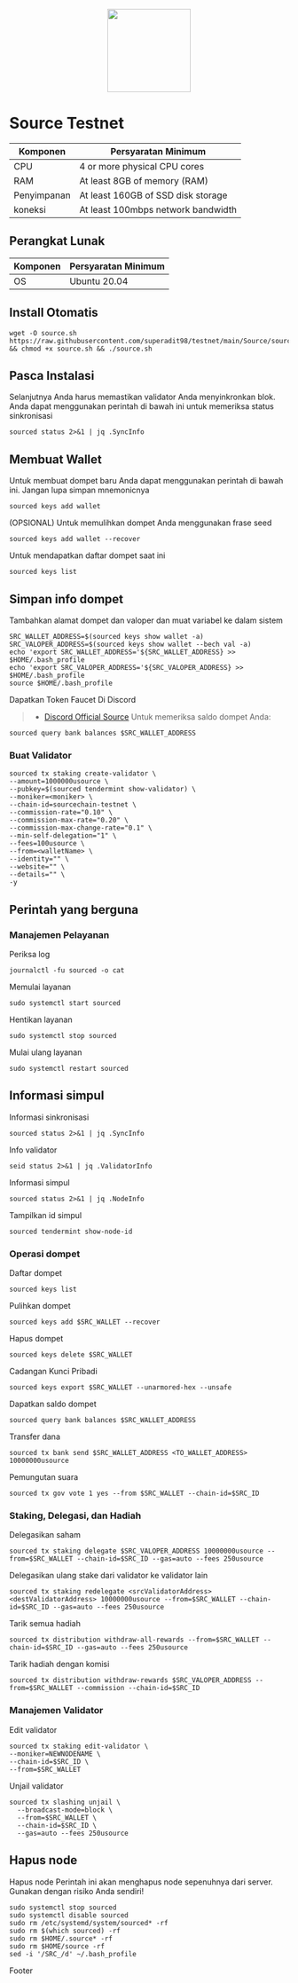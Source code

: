 

<p align="center">
  <img height="150" height="auto" src="https://user-images.githubusercontent.com/108946833/188787002-658bf009-a004-447d-979d-cf57e07b1ba1.jpg">
</p>

# Source Testnet

|  Komponen |  Persyaratan Minimum |
| ------------ | ------------ |
| CPU  | 4 or more physical CPU cores  |
| RAM | At least 8GB of memory (RAM) |
| Penyimpanan  | At least 160GB of SSD disk storage |
| koneksi | At least 100mbps network bandwidth |

## Perangkat Lunak

|Komponen | Persyaratan Minimum |
| ------------ | ------------ |
| OS | Ubuntu 20.04 | 

## Install Otomatis
```console
wget -O source.sh https://raw.githubusercontent.com/superadit98/testnet/main/Source/source.sh && chmod +x source.sh && ./source.sh
```

## Pasca Instalasi
Selanjutnya Anda harus memastikan validator Anda menyinkronkan blok. Anda dapat menggunakan perintah di bawah ini untuk memeriksa status sinkronisasi
```console
sourced status 2>&1 | jq .SyncInfo
```
## Membuat Wallet
Untuk membuat dompet baru Anda dapat menggunakan perintah di bawah ini. Jangan lupa simpan mnemonicnya
```console
sourced keys add wallet
```
(OPSIONAL) Untuk memulihkan dompet Anda menggunakan frase seed
```console
sourced keys add wallet --recover
```
Untuk mendapatkan daftar dompet saat ini
```console
sourced keys list
```

## Simpan info dompet
Tambahkan alamat dompet dan valoper dan muat variabel ke dalam sistem
```console
SRC_WALLET_ADDRESS=$(sourced keys show wallet -a)
SRC_VALOPER_ADDRESS=$(sourced keys show wallet --bech val -a)
echo 'export SRC_WALLET_ADDRESS='${SRC_WALLET_ADDRESS} >> $HOME/.bash_profile
echo 'export SRC_VALOPER_ADDRESS='${SRC_VALOPER_ADDRESS} >> $HOME/.bash_profile
source $HOME/.bash_profile
```
Dapatkan Token Faucet Di Discord
>- [Discord Official Source](https://discord.gg/MgcfAgrD)
Untuk memeriksa saldo dompet Anda:
```console
sourced query bank balances $SRC_WALLET_ADDRESS
```
### Buat Validator
```console
sourced tx staking create-validator \
--amount=1000000usource \
--pubkey=$(sourced tendermint show-validator) \
--moniker=<moniker> \
--chain-id=sourcechain-testnet \
--commission-rate="0.10" \
--commission-max-rate="0.20" \
--commission-max-change-rate="0.1" \
--min-self-delegation="1" \
--fees=100usource \
--from=<walletName> \
--identity="" \
--website="" \
--details="" \
-y
```
## Perintah yang berguna
### Manajemen Pelayanan
Periksa log
```console
journalctl -fu sourced -o cat
```
Memulai layanan
```console
sudo systemctl start sourced
```
Hentikan layanan
```console
sudo systemctl stop sourced
```
Mulai ulang layanan
```console
sudo systemctl restart sourced
```
## Informasi simpul
Informasi sinkronisasi
```console
sourced status 2>&1 | jq .SyncInfo
```
Info validator
```console
seid status 2>&1 | jq .ValidatorInfo
```
Informasi simpul
```console
sourced status 2>&1 | jq .NodeInfo
```
Tampilkan id simpul
```console
sourced tendermint show-node-id
```
### Operasi dompet
Daftar dompet
```console
sourced keys list
```
Pulihkan dompet
```console
sourced keys add $SRC_WALLET --recover
```
Hapus dompet
```console
sourced keys delete $SRC_WALLET
```
Cadangan Kunci Pribadi
```console
sourced keys export $SRC_WALLET --unarmored-hex --unsafe
```
Dapatkan saldo dompet
```console
sourced query bank balances $SRC_WALLET_ADDRESS
```
Transfer dana
```console
sourced tx bank send $SRC_WALLET_ADDRESS <TO_WALLET_ADDRESS> 10000000usource
```
Pemungutan suara
```console
sourced tx gov vote 1 yes --from $SRC_WALLET --chain-id=$SRC_ID
```
### Staking, Delegasi, dan Hadiah
Delegasikan saham
```console
sourced tx staking delegate $SRC_VALOPER_ADDRESS 10000000usource --from=$SRC_WALLET --chain-id=$SRC_ID --gas=auto --fees 250usource
```
Delegasikan ulang stake dari validator ke validator lain
```console
sourced tx staking redelegate <srcValidatorAddress> <destValidatorAddress> 10000000usource --from=$SRC_WALLET --chain-id=$SRC_ID --gas=auto --fees 250usource
```
Tarik semua hadiah
```console
sourced tx distribution withdraw-all-rewards --from=$SRC_WALLET --chain-id=$SRC_ID --gas=auto --fees 250usource
```
Tarik hadiah dengan komisi
```console
sourced tx distribution withdraw-rewards $SRC_VALOPER_ADDRESS --from=$SRC_WALLET --commission --chain-id=$SRC_ID
```

### Manajemen Validator
Edit validator
```console
sourced tx staking edit-validator \
--moniker=NEWNODENAME \
--chain-id=$SRC_ID \
--from=$SRC_WALLET
 ```
Unjail validator
```console
sourced tx slashing unjail \
  --broadcast-mode=block \
  --from=$SRC_WALLET \
  --chain-id=$SRC_ID \
  --gas=auto --fees 250usource
 ```
## Hapus node

Hapus node Perintah ini akan menghapus node sepenuhnya dari server. Gunakan dengan risiko Anda sendiri!
```console
sudo systemctl stop sourced
sudo systemctl disable sourced
sudo rm /etc/systemd/system/sourced* -rf
sudo rm $(which sourced) -rf
sudo rm $HOME/.source* -rf
sudo rm $HOME/source -rf
sed -i '/SRC_/d' ~/.bash_profile
```
Footer
